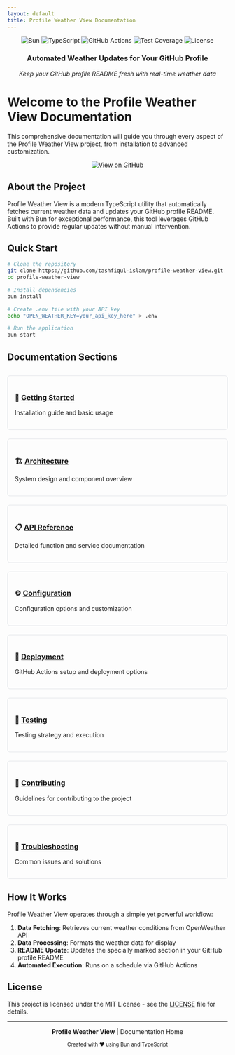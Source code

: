 ```yaml
---
layout: default
title: Profile Weather View Documentation
---
```


<div align="center">
  <img src="https://img.shields.io/badge/Bun-Latest-F9AD00" alt="Bun">
  <img src="https://img.shields.io/badge/TypeScript-5.8.2-3178C6" alt="TypeScript">
  <img src="https://img.shields.io/badge/CI/CD-GitHub_Actions-2088FF" alt="GitHub Actions">
  <img src="https://img.shields.io/badge/Coverage-100%25-brightgreen" alt="Test Coverage">
  <img src="https://img.shields.io/badge/License-MIT-green" alt="License">
</div>

<div align="center">
  <h3>Automated Weather Updates for Your GitHub Profile</h3>
  <p><em>Keep your GitHub profile README fresh with real-time weather data</em></p>
</div>

# Welcome to the Profile Weather View Documentation

This comprehensive documentation will guide you through every aspect of the Profile Weather View project, from installation to advanced customization.

<div align="center">
  <a href="https://github.com/yourusername/profile-weather-view">
    <img src="https://img.shields.io/badge/View_on_GitHub-Repository-black?style=for-the-badge&logo=github" alt="View on GitHub">
  </a>
</div>

## About the Project

Profile Weather View is a modern TypeScript utility that automatically fetches current weather data and updates your GitHub profile README. Built with Bun for exceptional performance, this tool leverages GitHub Actions to provide regular updates without manual intervention.

## Quick Start

```bash
# Clone the repository
git clone https://github.com/tashfiqul-islam/profile-weather-view.git
cd profile-weather-view

# Install dependencies
bun install

# Create .env file with your API key
echo "OPEN_WEATHER_KEY=your_api_key_here" > .env

# Run the application
bun start
```

## Documentation Sections

<div class="documentation-grid">
  <div class="doc-item">
    <h3>🚀 <a href="src/docs/getting-started.html">Getting Started</a></h3>
    <p>Installation guide and basic usage</p>
  </div>
  <div class="doc-item">
    <h3>🏗️ <a href="src/docs/architecture.html">Architecture</a></h3>
    <p>System design and component overview</p>
  </div>
  <div class="doc-item">
    <h3>📋 <a href="src/docs/api-reference.html">API Reference</a></h3>
    <p>Detailed function and service documentation</p>
  </div>
  <div class="doc-item">
    <h3>⚙️ <a href="src/docs/configuration.html">Configuration</a></h3>
    <p>Configuration options and customization</p>
  </div>
  <div class="doc-item">
    <h3>🚢 <a href="src/docs/deployment.html">Deployment</a></h3>
    <p>GitHub Actions setup and deployment options</p>
  </div>
  <div class="doc-item">
    <h3>🧪 <a href="src/docs/testing.html">Testing</a></h3>
    <p>Testing strategy and execution</p>
  </div>
  <div class="doc-item">
    <h3>👥 <a href="src/docs/contributing.html">Contributing</a></h3>
    <p>Guidelines for contributing to the project</p>
  </div>
  <div class="doc-item">
    <h3>🔧 <a href="src/docs/troubleshooting.html">Troubleshooting</a></h3>
    <p>Common issues and solutions</p>
  </div>
</div>

<style>
.documentation-grid {
  display: grid;
  grid-template-columns: repeat(auto-fit, minmax(250px, 1fr));
  gap: 20px;
  margin-top: 30px;
}
.doc-item {
  border: 1px solid #e1e4e8;
  border-radius: 6px;
  padding: 16px;
  transition: transform 0.2s, box-shadow 0.2s;
}
.doc-item:hover {
  transform: translateY(-5px);
  box-shadow: 0 10px 25px rgba(0, 0, 0, 0.1);
}
</style>

## How It Works

Profile Weather View operates through a simple yet powerful workflow:

1. **Data Fetching**: Retrieves current weather conditions from OpenWeather API
2. **Data Processing**: Formats the weather data for display
3. **README Update**: Updates the specially marked section in your GitHub profile README
4. **Automated Execution**: Runs on a schedule via GitHub Actions

## License

This project is licensed under the MIT License - see the [LICENSE](https://github.com/tashfiqul-islam/profile-weather-view/blob/main/LICENSE) file for details.

---

<div align="center">
  <p>
    <strong>Profile Weather View</strong> | Documentation Home
  </p>
  <p>
    <small>Created with ❤️ using Bun and TypeScript</small>
  </p>
</div>
